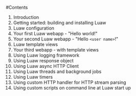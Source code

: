 #Contents

1. Introduction
2. Getting started: building and installing Luaw
3. Luaw configuration
4. Your first Luaw webapp - "Hello world!"
5. Your second Luaw webapp - "Hello `<user name>`!"
6. Luaw template views
7. Your third webapp -   with template views
8. Using Luaw logging framework
9. Using Luaw response object
10. Using Luaw async HTTP Client
11. Using Luaw threads and background jobs
12. Using Luaw timers
13. Using custom HTTP handler for HTTP stream parsing
14. Using custom scripts on command line at Luaw start up

